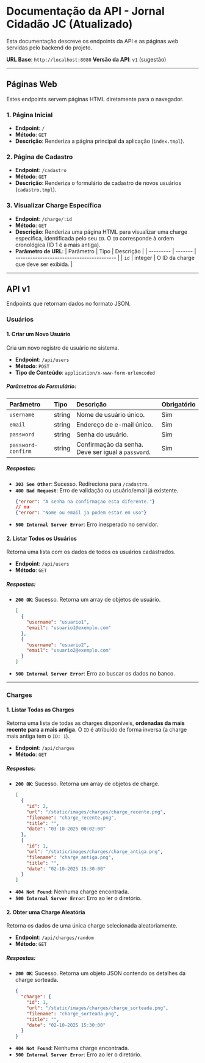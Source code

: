 # Documentação da API - Jornal Cidadão JC (Atualizado)

Esta documentação descreve os endpoints da API e as páginas web servidas pelo backend do projeto.

**URL Base**: `http://localhost:8080`
**Versão da API**: `v1` (sugestão)

-----

## Páginas Web

Estes endpoints servem páginas HTML diretamente para o navegador.

### 1\. Página Inicial

  - **Endpoint**: `/`
  - **Método**: `GET`
  - **Descrição**: Renderiza a página principal da aplicação (`index.tmpl`).

### 2\. Página de Cadastro

  - **Endpoint**: `/cadastro`
  - **Método**: `GET`
  - **Descrição**: Renderiza o formulário de cadastro de novos usuários (`cadastro.tmpl`).

### 3\. Visualizar Charge Específica

  - **Endpoint**: `/charge/:id`
  - **Método**: `GET`
  - **Descrição**: Renderiza uma página HTML para visualizar uma charge específica, identificada pelo seu `ID`. O `ID` corresponde à ordem cronológica (ID 1 é a mais antiga).
  - **Parâmetro de URL**:
    | Parâmetro | Tipo    | Descrição                                 |
    | --------- | ------- | ----------------------------------------- |
    | `id`      | integer | O ID da charge que deve ser exibida. |

-----

## API v1

Endpoints que retornam dados no formato JSON.

### Usuários

#### 1\. Criar um Novo Usuário

Cria um novo registro de usuário no sistema.

  - **Endpoint**: `/api/users`
  - **Método**: `POST`
  - **Tipo de Conteúdo**: `application/x-www-form-urlencoded`

##### Parâmetros do Formulário:

| Parâmetro | Tipo | Descrição | Obrigatório |
| :--- | :--- | :--- | :--- |
| `username` | string | Nome de usuário único. | Sim |
| `email` | string | Endereço de e-mail único. | Sim |
| `password` | string | Senha do usuário. | Sim |
| `password-confirm` | string | Confirmação da senha. Deve ser igual a `password`. | Sim |

##### Respostas:

  - **`303 See Other`**: Sucesso. Redireciona para `/cadastro`.
  - **`400 Bad Request`**: Erro de validação ou usuário/email já existente.
    ```json
    {"error": "A senha na confirmaçao esta diferente."}
    // ou
    {"error": "Nome ou email ja podem estar em uso"}
    ```
  - **`500 Internal Server Error`**: Erro inesperado no servidor.

#### 2\. Listar Todos os Usuários

Retorna uma lista com os dados de todos os usuários cadastrados.

  - **Endpoint**: `/api/users`
  - **Método**: `GET`

##### Respostas:

  - **`200 OK`**: Sucesso. Retorna um array de objetos de usuário.
    ```json
    [
      {
        "username": "usuario1",
        "email": "usuario1@exemplo.com"
      },
      {
        "username": "usuario2",
        "email": "usuario2@exemplo.com"
      }
    ]
    ```
  - **`500 Internal Server Error`**: Erro ao buscar os dados no banco.

-----

### Charges

#### 1\. Listar Todas as Charges

Retorna uma lista de todas as charges disponíveis, **ordenadas da mais recente para a mais antiga**. O `ID` é atribuído de forma inversa (a charge mais antiga tem o `ID: 1`).

  - **Endpoint**: `/api/charges`
  - **Método**: `GET`

##### Respostas:

  - **`200 OK`**: Sucesso. Retorna um array de objetos de charge.
    ```json
    [
      {
        "id": 2,
        "url": "/static/images/charges/charge_recente.png",
        "filename": "charge_recente.png",
        "title": "",
        "date": "03-10-2025 00:02:00"
      },
      {
        "id": 1,
        "url": "/static/images/charges/charge_antiga.png",
        "filename": "charge_antiga.png",
        "title": "",
        "date": "02-10-2025 15:30:00"
      }
    ]
    ```
  - **`404 Not Found`**: Nenhuma charge encontrada.
  - **`500 Internal Server Error`**: Erro ao ler o diretório.

#### 2\. Obter uma Charge Aleatória

Retorna os dados de uma única charge selecionada aleatoriamente.

  - **Endpoint**: `/api/charges/random`
  - **Método**: `GET`

##### Respostas:

  - **`200 OK`**: Sucesso. Retorna um objeto JSON contendo os detalhes da charge sorteada.
    ```json
    {
      "charge": {
        "id": 1,
        "url": "/static/images/charges/charge_sorteada.png",
        "filename": "charge_sorteada.png",
        "title": "",
        "date": "02-10-2025 15:30:00"
      }
    }
    ```
  - **`404 Not Found`**: Nenhuma charge encontrada.
  - **`500 Internal Server Error`**: Erro ao ler o diretório.
